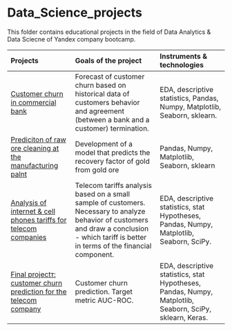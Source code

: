 # Data_Science_projects

This folder contains educational projects in the field of Data Analytics & Data Sciecne of Yandex company bootcamp.


|	Projects |	Goals of the project	|	Instruments & technologies |
|:-----|:---|:---|
|[Customer churn in commercial bank](https://github.com/AlexeyKulikovZ/Data_Science_projects/tree/main/Commercial%20bank)| Forecast of customer churn based on historical data of customers behavior and agreement (between a bank and a customer) termination. 	| EDA, descriptive statistics, Pandas, Numpy, Matplotlib, Seaborn, sklearn.|
 | [Prediciton of raw ore cleaning at the manufacturing palnt](https://github.com/AlexeyKulikovZ/Data_Science_projects/tree/main/Mining%20company)| Development of a model that predicts the recovery factor of gold from gold ore | Pandas, Numpy, Matplotlib, Seaborn, sklearn |
 | [Analysis of internet & cell phones tariffs for telecom companies](https://github.com/AlexeyKulikovZ/Data_Science_projects/tree/main/Telecom%20company) | Telecom tariffs analysis based on a small sample of customers. Necessary to analyze behavior of customers and draw a conclusion - which tariff is better in terms of the financial component.   | EDA, descriptive statistics, stat Hypotheses, Pandas, Numpy, Matplotlib, Seaborn, SciPy. |
 | [Final projectт: customer churn prediction for the telecom company](https://github.com/AlexeyKulikovZ/Data_Science_projects/tree/main/Final_project_customer_churn) | Customer churn prediction. Target metric AUC-ROC. | EDA, descriptive statistics, stat Hypotheses, Pandas, Numpy, Matplotlib, Seaborn, SciPy, sklearn, Keras. |
